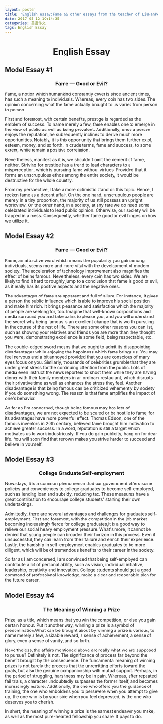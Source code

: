 ```yaml
---
layout: poster
title: 'English essay:Fame && other essays from the teacher of LiuHanPeng'
date: 2017-05-12 19:14:35
categories: 英语作文
tags: English Essay
---
```

# <center>English Essay</center>
## Model Essay #1
### <center>Fame — Good or Evil?</center>

Fame, a notion which humankind constantly covet1s since ancient times, has such a meaning to individuals. Whereas, every coin has two sides. The opinion concerning what the fame actually brought to us varies from person to person.

First and foremost, with certain benefits, prestige is regarded as the emblem of success. To name merely a few, fame enables one to emerge in the view of public as well as being prevalent. Additionally, once a person enjoys the reputation, he subsequently inclines to derive much more opportunities. Notably, it is this opportunity that brings them further extol, esteem, money, and so forth. In crude terms, fame and success, to some extent, while remain a positive correlation.

Nevertheless, manifest as it is, we shouldn't omit the demerit of fame, neither. Striving for prestige has a trend to lead characters to a misperception, which is pursuing fame without virtues. Provided that it forms an unscrupulous ethos among the entire society, it would be destructive for the whole country.

From my perspective, I take a more optimistic stand on this topic. Hence, I reckon fame as a decent affair. On the one hand, unscrupulous people are merely in a tiny proportion, the majority of us still possess an upright worldview. On the other hand, in a society, at any rate we do need some celebrated individuals to lead public opinion. Otherwise, our society will be trapped in a mess. Consequently, whether fame good or evil hinges on how we utilize it.
<!--more-->
## Model Essay #2
### <center>Fame — Good or Evil?</center>

Fame, an attractive word which means the popularity you gain among individuals, seems more and more vital with the development of modern society. The acceleration of technology improvement also magnifies the effect of being famous. Nevertheless, every coin has two sides. We are likely to find it hard to roughly jump to a conclusion that fame is good or evil, as it really has its positive aspects and the negative ones.
 
The advantages of fame are apparent and full of allure. For instance, it gives a person the public influence which is able to improve his social position and make him rich. It brings pleasance and satisfaction which the majority of people are seeking for, too. Imagine that well-known corporations and media surround you and take pains to please you, and you will understand the secret why being famous is an excellent change that is worth pursuing in the course of the rest of life. There are some other reasons you can list, such as showing your relatives and friends you are more than they thought you were, demonstrating excellence in some field, being respectable, etc.

The double-edged sword means that we ought to admit its disappointing disadvantages while enjoying the happiness which fame brings us. You may feel nervous and a bit annoyed provided that you are conscious of many eyes focus on you. Similarly, thousands of celebrities grumble that they are under great stress for the continuing attention from the public. Lots of media even instruct the news reporters to shoot them while they are having dinner with their family members in an ordinary restaurant, which disrupts their privative time as well as enhances the stress they feel. Another disadvantage is that being famous can be criticized vehemently by society if you do something wrong. The reason is that fame amplifies the impact of one's behavior.
 
As far as I'm concerned, though being famous may has lots of disadvantages, we are not expected to be scared or be hostile to fame, for its advantages have more powerful effect. Thomas Edison, one of the famous inventors in 20th century, believed fame brought him motivation to achieve greater success. In a word, reputation is still a target which motivates us to work industriously. If you do gain publicity, hang on for dear life. You will soon find that renown makes you strive harder to succeed and believe in yourself.

## Model Essay #3
### <center>College Graduate Self-employment</center>

Nowadays, it is a common phenomenon that our government offers some policies and conveniences to college graduates to become self-employed, such as lending loan and subsidy, reducing tax. These measures have a great contribution to encourage college students' starting their own undertakings.

Admittedly, there are several advantages and challenges for graduates self-employment. First and foremost, with the competition in the job market becoming increasingly fierce for college graduates,it is a good way to relieve our social heavy employment pressure. What's more, it cannot be denied that young people can broaden their horizon in this process. Even if unsuccessful, they can learn from their failure and enrich their experience. Lastly, the hardship in self-employment enables graduates to be more diligent, which will be of tremendous benefits to their career in the society.

So far as I am concerned,I am convinced that being self-employed can contribute a lot of personal ability, such as vision, individual initiative, leadership, creativity and innovation. College students should get a good command of professional knowledge, make a clear and reasonable plan for the future career.

## Model Essay #4
### <center>The Meaning of Winning a Prize</center>

Prize, as a title, which means that you win the competition, or else you gain certain honour. Put it another way, winning a prize is a symbol of predomination.What can be brought about by winning a prize is various, to name merely a few, a sizable reward, a sense of achievement, a sense of glory, even a sense of vanity, and so forth.

Nevertheless, the affairs mentioned above are really what we are supposed to pursue? Definitely is not. The significance of process far beyond the benefit brought by the consequence. The fundamental meaning of winning prizes is not barely the process that the unremitting efforts toward the goals, but also the genuine companionship with mutual support. Perhaps, in the period of struggling, harshness may be in pain. Whereas, after repeated fail trials, a character undoubtedly surpasses the former itself, and becomes increasingly mature. Additionally, the one who offers you the guidance of training, the one who emboldens you to persevere when you attempt to give up, the one who is by your side when you feel depressed, is the one who deserves you to cherish.

In short, the meaning of winning a prize is the earnest endeavor you make, as well as the most pure-hearted fellowship you share. It pays to do.